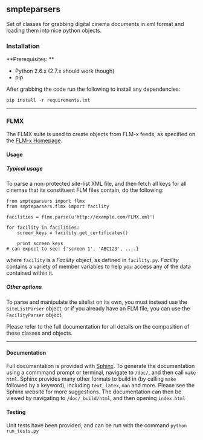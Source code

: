 ## smpteparsers

Set of classes for grabbing digital cinema documents in xml format and loading them into nice python objects.

### Installation

**Prerequisites: **

* Python 2.6.x (2.7.x should work though)
* pip

After grabbing the code run the following to install any dependencies:

```
pip install -r requirements.txt
```
---------------------------------------

### FLMX 

The FLMX suite is used to create objects from FLM-x feeds, as specified on the [FLM-x Homepage](http://flm.foxpico.com/).

#### Usage

##### Typical usage

To parse a non-protected site-list XML file, and then fetch all keys for all cinemas that its constituent FLM files contain, do the following:

    from smpteparsers import flmx
    from smpteparsers.flmx import facility
    
    facilities = flmx.parse(u'http://example.com/FLMX.xml')
    
    for facility in facilities:
        screen_keys = facility.get_certificates()
    
        print screen_keys
    # can expect to see: {'screen 1', 'ABC123', ....}

where `facility` is a *Facility* object, as defined in `facility.py`. *Facility* contains a variety of member variables to help you access any of the data contained within it.

##### Other options

To parse and manipulate the sitelist on its own, you must instead use the `SiteListParser` object, or if you already have an FLM file, you can use the `FacilityParser` object.

Please refer to the full documentation for all details on the composition of these classes and objects.

---------------------------------------

#### Documentation

Full documentation is provided with [Sphinx](http://sphinx-doc.org/). To generate the documentation using a commmand prompt or terminal, navigate to `/doc/`, and then call `make html`. Sphinx provides many other formats to build in (by calling `make` followed by a keyword), including `text`, `latex`, `man` and more. Please see the Sphinx website for more suggestions. The documentation can then be viewed by navigating to `/doc/_build/html`, and then opening `index.html`


#### Testing

Unit tests have been provided, and can be run with the command `python run_tests.py`
